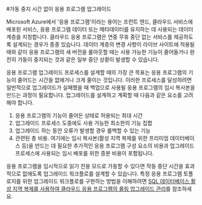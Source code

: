 <properties 
   pageTitle="응용 프로그램 업그레이드 중 SQL 데이터베이스의 비즈니스 연속성" 
   description="이 섹션에서는 응용 프로그램을 업그레이드하는 동안 가동 중지 시간을 방지하기 위한 지침을 제공합니다." 
   services="sql-database"
   documentationCenter="" 
   authors="elfisher" 
   manager="jhubbard" 
   editor="monicar"/>

<tags
   ms.service="sql-database"
   ms.devlang="NA"
   ms.topic="article"
   ms.tgt_pltfrm="NA"
   ms.workload="data-management" 
   ms.date="05/27/2016"
   ms.author="elfish"/>

#가동 중지 시간 없이 응용 프로그램 업그레이드

Microsoft Azure에서 '응용 프로그램'이라는 용어는 프런트 엔드, 클라우드 서비스에 배포된 서비스, 응용 프로그램 데이터 또는 메타데이터를 유지하는 데 사용되는 데이터 계층을 지칭합니다. 클라우드 응용 프로그램은 연중 무휴 중단 없는 서비스를 제공하도록 설계되는 경우가 종종 있습니다. 데이터 계층의 변경 사항이 라이브 사이트에 적용될 때와 같이 응용 프로그램의 새 버전을 롤아웃할 때는 사용 가능한 기능이 줄어들거나 완전히 가동이 중지되는 것과 같은 일부 중단 상황이 발생할 수 있습니다.

응용 프로그램 업그레이드 프로세스를 설계할 때의 가장 큰 목표는 응용 프로그램의 기능이 줄어드는 시간을 없애거나 크게 줄이는 것입니다. 이러한 프로세스를 달성하려면 일반적으로 업그레이드가 실패했을 때 백업으로 사용될 응용 프로그램의 임시 복사본을 만드는 과정이 필요합니다. 업그레이드를 설계하고 계획할 때 다음과 같은 요소를 고려해야 합니다.

1.	응용 프로그램의 기능이 줄어든 상태로 허용되는 최대 시간 
2.	업그레이드 프로세스 도중에도 사용 가능한 최소한의 기능 집합
3.	업그레이드 하는 동안 오류가 발생할 경우 롤백할 수 있는 기능
4.	관련된 총 비용. 여기에는 임시 복사본(활성 지역 복제를 위한 프리미엄 데이터베이스 등)을 만드는 데 필요한 추가적인 응용 프로그램 구성 요소의 비용과 업그레이드 프로세스에 사용되는 임시 배포를 위한 증분 비용이 포함됩니다. 

응용 프로그램을 임시적으로 읽기 전용 모드로 가동할 수 있다면 작동 중단 시간을 효과적으로 없애도록 업그레이드 워크플로를 설계할 수 있습니다. 특정 응용 프로그램 토폴로지를 위한 업그레이드 워크플로를 구현하는 방법을 이해하려면 [SQL 데이터베이스 활성 지역 복제를 사용하여 클라우드 응용 프로그램의 롤링 업그레이드 관리](sql-database-manage-application-rolling-upgrade.md)를 참조하세요.
 
 
 

<!---HONumber=AcomDC_0601_2016-->